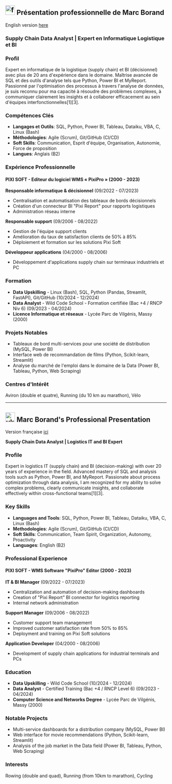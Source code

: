 ## <img alt="fr flag" src="https://github.com/user-attachments/assets/f64a68e5-b499-45f2-98c4-d289ecf013b8" width="30"> Présentation professionnelle de Marc Borand
English version [here](#-marc-borands-professional-presentation)

### **Supply Chain Data Analyst | Expert en Informatique Logistique et BI**

### Profil

Expert en informatique de la logistique (supply chain) et BI (décisionnel) avec plus de 20 ans d'expérience dans le domaine. Maîtrise avancée de SQL et des outils d'analyse tels que Python, Power BI et MyReport. Passionné par l'optimisation des processus à travers l'analyse de données, je suis reconnu pour ma capacité à résoudre des problèmes complexes, à communiquer clairement les insights et à collaborer efficacement au sein d'équipes interfonctionnelles[1][3].

### Compétences Clés

- **Langages et Outils**: SQL, Python, Power BI, Tableau, Dataiku, VBA, C, Linux (Bash)
- **Méthodologies**: Agile (Scrum), Git/GitHub (CI/CD)
- **Soft Skills**: Communication, Esprit d'équipe, Organisation, Autonomie, Force de proposition
- **Langues**: Anglais (B2)

### Expérience Professionnelle

#### PIXI SOFT - Editeur du logiciel WMS « PixiPro » (2000 - 2023)

**Responsable informatique & décisionnel** (09/2022 - 07/2023)
- Centralisation et automatisation des tableaux de bords décisionnels
- Création d'un connecteur BI "Pixi Report" pour rapports logistiques
- Administration réseau interne

**Responsable support** (09/2006 - 08/2022)
- Gestion de l'équipe support clients
- Amélioration du taux de satisfaction clients de 50% à 85%
- Déploiement et formation sur les solutions Pixi Soft

**Développeur applications** (04/2000 - 08/2006)
- Développement d'applications supply chain sur terminaux industriels et PC

### Formation

- **Data Upskilling** - Linux (Bash), SQL, Python (Pandas, Streamlit, FastAPI), Git/GitHub (10/2024 - 12/2024)
- **Data Analyst** - Wild Code School - Formation certifiée (Bac +4 / RNCP Niv 6) (09/2023 - 04/2024)
- **Licence Informatique et réseaux** - Lycée Parc de Vilgénis, Massy (2000)

### Projets Notables

- Tableaux de bord multi-services pour une société de distribution (MySQL, Power BI)
- Interface web de recommandation de films (Python, Scikit-learn, Streamlit)
- Analyse du marché de l'emploi dans le domaine de la Data (Power BI, Tableau, Python, Web Scraping)

### Centres d'Intérêt

Aviron (double et quatre), Running (du 10 km au marathon), Vélo

---
## <img alt="uk flag" src="https://github.com/user-attachments/assets/a0dd624b-be3b-47a0-98a1-6fb56bca177c" width="30"> Marc Borand's Professional Presentation
Version française [ici](#supply-chain-data-analyst--expert-en-informatique-logistique-et-bi)

**Supply Chain Data Analyst | Logistics IT and BI Expert**

### Profile

Expert in logistics IT (supply chain) and BI (decision-making) with over 20 years of experience in the field. Advanced mastery of SQL and analysis tools such as Python, Power BI, and MyReport. Passionate about process optimization through data analysis, I am recognized for my ability to solve complex problems, clearly communicate insights, and collaborate effectively within cross-functional teams[1][3].

### Key Skills

- **Languages and Tools**: SQL, Python, Power BI, Tableau, Dataiku, VBA, C, Linux (Bash)
- **Methodologies**: Agile (Scrum), Git/GitHub (CI/CD)
- **Soft Skills**: Communication, Team Spirit, Organization, Autonomy, Proactivity
- **Languages**: English (B2)

### Professional Experience

#### PIXI SOFT - WMS Software "PixiPro" Editor (2000 - 2023)

**IT & BI Manager** (09/2022 - 07/2023)
- Centralization and automation of decision-making dashboards
- Creation of "Pixi Report" BI connector for logistics reporting
- Internal network administration

**Support Manager** (09/2006 - 08/2022)
- Customer support team management
- Improved customer satisfaction rate from 50% to 85%
- Deployment and training on Pixi Soft solutions

**Application Developer** (04/2000 - 08/2006)
- Development of supply chain applications for industrial terminals and PCs

### Education

- **Data Upskilling** - Wild Code School (10/2024 - 12/2024)
- **Data Analyst** - Certified Training (Bac +4 / RNCP Level 6) (09/2023 - 04/2024)
- **Computer Science and Networks Degree** - Lycée Parc de Vilgénis, Massy (2000)

### Notable Projects

- Multi-service dashboards for a distribution company (MySQL, Power BI)
- Web interface for movie recommendations (Python, Scikit-learn, Streamlit)
- Analysis of the job market in the Data field (Power BI, Tableau, Python, Web Scraping)

### Interests

Rowing (double and quad), Running (from 10km to marathon), Cycling


